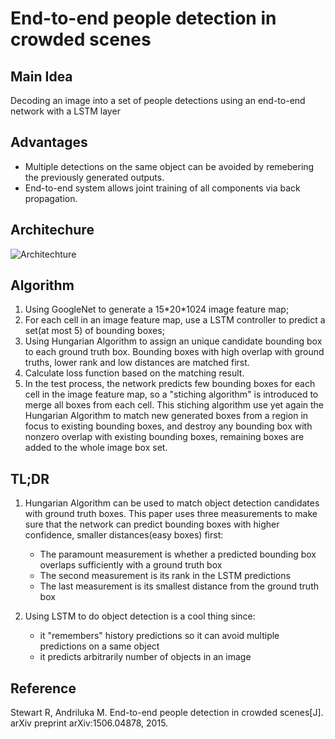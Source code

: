 # End-to-end people detection in crowded scenes

## Main Idea
Decoding an image into a set of people detections using an end-to-end network with a LSTM layer

## Advantages
- Multiple detections on the same object can be avoided by remebering the previously generated outputs.
- End-to-end system allows joint training of all components via back propagation.

## Architechure
![Architechture](https://raw.githubusercontent.com/sunshineatnoon/Paper-Collection/master/images/lstm_detection.png)
## Algorithm
1. Using GoogleNet to generate a 15\*20\*1024 image feature map;
2. For each cell in an image feature map, use a LSTM controller to predict a set(at most 5) of bounding boxes;
3. Using Hungarian Algorithm to assign an unique candidate bounding box to each ground truth box. Bounding boxes with high overlap with ground truths, lower rank and low distances are matched first.
4. Calculate loss function based on the matching result. 
5. In the test process, the network predicts few bounding boxes for each cell in the image feature map, so a "stiching algorithm" is introduced to merge all boxes from each cell. This stiching algorithm use yet again the Hungarian Algorithm to match new generated boxes from a region in focus to existing bounding boxes, and destroy any bounding box with nonzero overlap with existing bounding boxes, remaining boxes are added to the whole image box set.

## TL;DR
1. Hungarian Algorithm can be used to match object detection candidates with ground truth boxes. This paper uses three measurements to make sure that the network can predict bounding boxes with higher confidence, smaller distances(easy boxes) first:
   - The paramount measurement is whether a predicted bounding box overlaps sufficiently with a ground truth box
   - The second measurement is its rank in the LSTM predictions
   - The last measurement is its smallest distance from the ground truth box
   
2. Using LSTM to do object detection is a cool thing since:
   - it "remembers" history predictions so it can avoid multiple predictions on a same object
   - it predicts arbitrarily number of objects in an image

## Reference
Stewart R, Andriluka M. End-to-end people detection in crowded scenes[J]. arXiv preprint arXiv:1506.04878, 2015.
